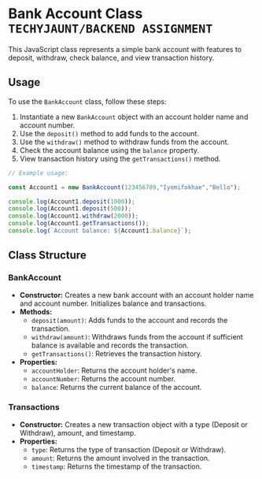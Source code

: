 # Bank Account Class `TECHYJAUNT/BACKEND ASSIGNMENT`

This JavaScript class represents a simple bank account with features to deposit, withdraw, check balance, and view transaction history.

## Usage

To use the `BankAccount` class, follow these steps:

1. Instantiate a new `BankAccount` object with an account holder name and account number.
2. Use the `deposit()` method to add funds to the account.
3. Use the `withdraw()` method to withdraw funds from the account.
4. Check the account balance using the `balance` property.
5. View transaction history using the `getTransactions()` method.

```javascript
// Example usage:

const Account1 = new BankAccount(123456789,"Iyemifokhae","Bello");

console.log(Account1.deposit(1000));
console.log(Account1.deposit(500));
console.log(Account1.withdraw(2000));
console.log(Account1.getTransactions());
console.log(`Account balance: ${Account1.balance}`);

```

## Class Structure

### BankAccount

- **Constructor:** Creates a new bank account with an account holder name and account number. Initializes balance and transactions.
- **Methods:**
  - `deposit(amount)`: Adds funds to the account and records the transaction.
  - `withdraw(amount)`: Withdraws funds from the account if sufficient balance is available and records the transaction.
  - `getTransactions()`: Retrieves the transaction history.
- **Properties:**
  - `accountHolder`: Returns the account holder's name.
  - `accountNumber`: Returns the account number.
  - `balance`: Returns the current balance of the account.

### Transactions

- **Constructor:** Creates a new transaction object with a type (Deposit or Withdraw), amount, and timestamp.
- **Properties:**
  - `type`: Returns the type of transaction (Deposit or Withdraw).
  - `amount`: Returns the amount involved in the transaction.
  - `timestamp`: Returns the timestamp of the transaction.

